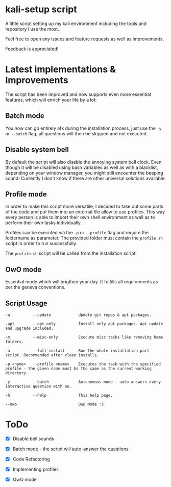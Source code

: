 # kali-setup script
A little script setting up my kali environment including the tools and repository I use the most. 

Feel free to open any issues and feature requests as well as improvements. 

Feedback is appreciated!

# Latest implementations & Improvements
The script has been improved and now supports even more essential features, which will enrich your life by a lot:

## Batch mode
You now can go entirely afk during the installation process, just use the `-y` or `--batch` flag, all questions will then be skipped and not executed.

## Disable system bell
By default the script will also disable the annoying system bell clock. Even though it will be disabled using bash variables as well as with a blacklist, depending on your window manager, you might still encounter the beeping sound! Currently I don't know if there are other universal solutions available.

## Profile mode
In order to make this script more versatile, I decided to take out some parts of the code and put them into an external file allow to use profiles. This way every person is able to import their own shell environment as well as to perform their own tasks individually. 

Profiles can be executed via the `-p` or `--profile` flag and require the foldername as parameter. The provided folder must contain the `profile.sh` script in order to run successfully.

The `profile.sh` script will be called from the installation script.

## OwO mode
Essential mode which will brigthen your day. It fulfills all requirements as per the geneva conventions. 

## Script Usage
	-u 		    --update			Update git repos & apt packages.

	-apt 		--apt-only			Install only apt packages. Apt update and upgrade included.

	-m 		    --misc-only			Execute misc tasks like removing home folders.

	-a 	    	--full-install		Run the whole installation part script. Recommended after clean installs.

	-p <name>	--profile <name>	Executes the task with the specified profile - the given name must be the same as the current working directory. 

	-y 			--batch				Autonomous mode - auto-answers every interactive question with no.

	-h 		    --help 				This help page.

	--owo							OwO Mode :3


# ToDo
- [x] Disable bell sounds
- [x] Batch mode - the script will auto-answer the questions
- [x] Code Refactoring
- [x] Implementing profiles
- [x] OwO mode

